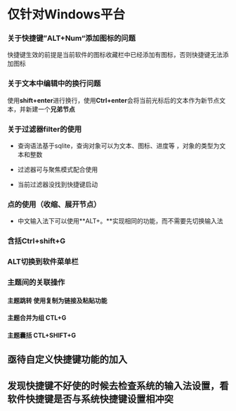 # 仅针对Windows平台

### 关于快捷键”ALT+Num“添加图标的问题

快捷键生效的前提是当前软件的图标收藏栏中已经添加有图标，否则快捷键无法添加图标

### 关于文本中编辑中的换行问题

使用**shift+enter**进行换行，使用**Ctrl+enter**会将当前光标后的文本作为新节点文本，并新建一个**兄弟节点**

### 关于过滤器filter的使用

- 查询语法基于sqlite，查询对象可以为文本、图标、进度等 ，对象的类型为文本和整数

- 过滤器可与聚焦模式配合使用

- 当前过滤器没找到快捷键启动

### 点的使用（收缩、展开节点）

- 中文输入法下可以使用**ALT+。**实现相同的功能，而不需要先切换输入法

### 含括Ctrl+shift+G

### ALT切换到软件菜单栏

### 主题间的关联操作
#### 主题跳转 使用复制为链接及粘贴功能
#### 主题合并为组 CTL+G
####  主题囊括 CTL+SHIFT+G 

## 亟待自定义快捷键功能的加入

## 发现快捷键不好使的时候去检查系统的输入法设置，看软件快捷键是否与系统快捷键设置相冲突
